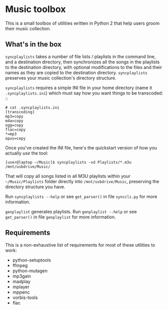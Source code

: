 Music toolbox
=============

This is a small toolbox of utilities written in Python 2 that help users groom their music collection.

What's in the box
-----------------

`syncplaylists` takes a number of file lists / playlists in the command line,
and a destination directory, then synchronizes all the songs in the playlists
to the destination directory, with optional modifications to the files and their
names as they are copied to the destination directory.  `syncplaylists` preserves
your music collection's directory structure.

`syncplaylists` requires a simple INI file in your home directory (name it
`.syncplaylists.ini`) which must say how you want things to be transcoded:
::

    # cat .syncplaylists.ini
    [transcoding]
    mp3=copy
    m4a=copy
    ogg=copy
    flac=copy
    *=mp3
    opus=copy

Once you've created the INI file, here's the quickstart version of how you
actually *use* the tool:

```
[user@laptop ~/Music]$ syncplaylists -vd Playlists/*.m3u /mnt/usbdrive/Music/
```

That will copy all songs listed in all M3U playlists within your
`~/Music/Playlists` folder directly into `/mnt/usbdrive/Music`, preserving
the directory structure you have.

Run `syncplaylists --help` or see `get_parser()` in file `synccli.py` for more
information.

`genplaylist` generates playlists.  Run `genplaylist --help` or see
`get_parser()` in file `genplaylist` for more information.

Requirements
------------

This is a non-exhaustive list of requirements for most of these utilities to work:

  - python-setuptools
  - ffmpeg
  - python-mutagen
  - mp3gain
  - madplay
  - mplayer
  - mppenc
  - vorbis-tools
  - flac

